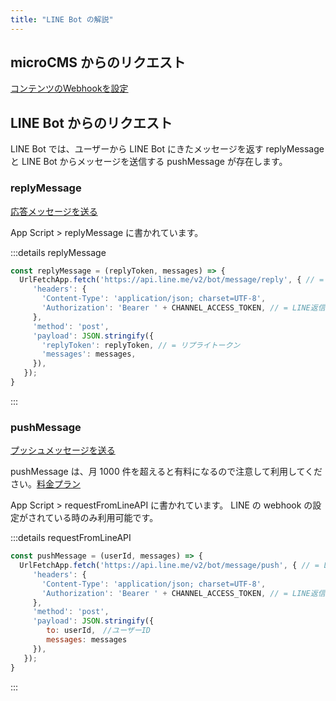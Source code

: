 ```yaml
---
title: "LINE Bot の解説"
---
```


## microCMS からのリクエスト

[コンテンツのWebhookを設定](https://document.microcms.io/manual/webhook-setting)

## LINE Bot からのリクエスト
LINE Bot では、ユーザーから LINE Bot にきたメッセージを返す replyMessage と LINE Bot からメッセージを送信する pushMessage が存在します。

### replyMessage

[応答メッセージを送る](https://developers.line.biz/ja/reference/messaging-api/#send-reply-message)

App Script > replyMessage に書かれています。

:::details replyMessage
```js
const replyMessage = (replyToken, messages) => {
  UrlFetchApp.fetch('https://api.line.me/v2/bot/message/reply', { // = LINE Messaging APIの利用に必要な固定URL
     'headers': {
       'Content-Type': 'application/json; charset=UTF-8',
       'Authorization': 'Bearer ' + CHANNEL_ACCESS_TOKEN, // = LINE返信メッセージに必要な固定URL
     },
     'method': 'post',
     'payload': JSON.stringify({
       'replyToken': replyToken, // = リプライトークン
       'messages': messages,
     }),
   });
}
```
:::

### pushMessage

[プッシュメッセージを送る](https://developers.line.biz/ja/reference/messaging-api/#send-push-message)

pushMessage は、月 1000 件を超えると有料になるので注意して利用してください。[料金プラン](https://www.linebiz.com/jp/service/line-official-account/plan/)

App Script > requestFromLineAPI に書かれています。
LINE の webhook の設定がされている時のみ利用可能です。

:::details requestFromLineAPI
```js
const pushMessage = (userId, messages) => {
  UrlFetchApp.fetch('https://api.line.me/v2/bot/message/push', { // = LINE Messaging APIの利用に必要な固定URL
     'headers': {
       'Content-Type': 'application/json; charset=UTF-8',
       'Authorization': 'Bearer ' + CHANNEL_ACCESS_TOKEN, // = LINE返信メッセージに必要な固定URL
     },
     'method': 'post',
     'payload': JSON.stringify({
        to: userId,　//ユーザーID
        messages: messages
     }),
   });
}
```
:::
